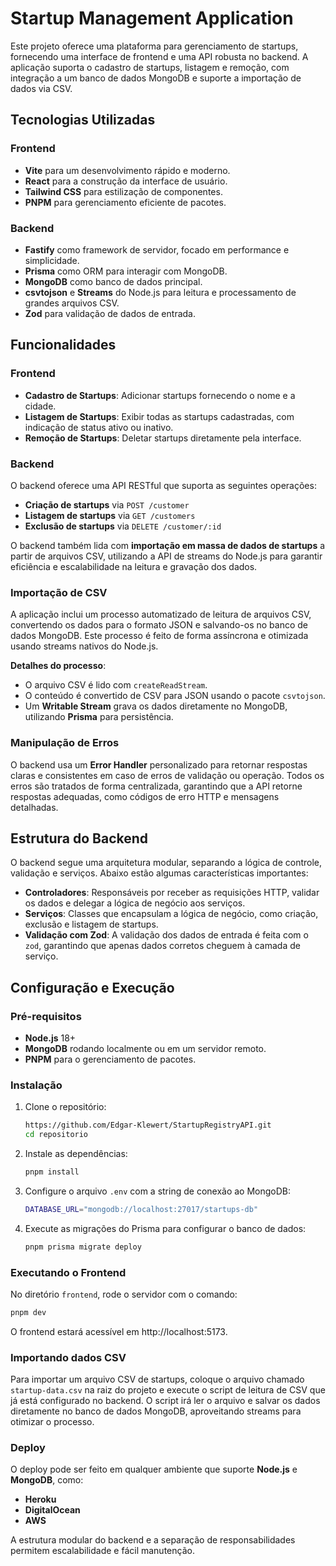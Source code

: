 # Startup Management Application

Este projeto oferece uma plataforma para gerenciamento de startups, fornecendo uma interface de frontend e uma API robusta no backend. A aplicação suporta o cadastro de startups, listagem e remoção, com integração a um banco de dados MongoDB e suporte a importação de dados via CSV.

## Tecnologias Utilizadas

### Frontend
- **Vite** para um desenvolvimento rápido e moderno.
- **React** para a construção da interface de usuário.
- **Tailwind CSS** para estilização de componentes.
- **PNPM** para gerenciamento eficiente de pacotes.

### Backend
- **Fastify** como framework de servidor, focado em performance e simplicidade.
- **Prisma** como ORM para interagir com MongoDB.
- **MongoDB** como banco de dados principal.
- **csvtojson** e **Streams** do Node.js para leitura e processamento de grandes arquivos CSV.
- **Zod** para validação de dados de entrada.

## Funcionalidades

### Frontend
- **Cadastro de Startups**: Adicionar startups fornecendo o nome e a cidade.
- **Listagem de Startups**: Exibir todas as startups cadastradas, com indicação de status ativo ou inativo.
- **Remoção de Startups**: Deletar startups diretamente pela interface.

### Backend

O backend oferece uma API RESTful que suporta as seguintes operações:
- **Criação de startups** via `POST /customer`
- **Listagem de startups** via `GET /customers`
- **Exclusão de startups** via `DELETE /customer/:id`

O backend também lida com **importação em massa de dados de startups** a partir de arquivos CSV, utilizando a API de streams do Node.js para garantir eficiência e escalabilidade na leitura e gravação dos dados.

### Importação de CSV

A aplicação inclui um processo automatizado de leitura de arquivos CSV, convertendo os dados para o formato JSON e salvando-os no banco de dados MongoDB. Este processo é feito de forma assíncrona e otimizada usando streams nativos do Node.js.

**Detalhes do processo**:
- O arquivo CSV é lido com `createReadStream`.
- O conteúdo é convertido de CSV para JSON usando o pacote `csvtojson`.
- Um **Writable Stream** grava os dados diretamente no MongoDB, utilizando **Prisma** para persistência.

### Manipulação de Erros

O backend usa um **Error Handler** personalizado para retornar respostas claras e consistentes em caso de erros de validação ou operação. Todos os erros são tratados de forma centralizada, garantindo que a API retorne respostas adequadas, como códigos de erro HTTP e mensagens detalhadas.

## Estrutura do Backend

O backend segue uma arquitetura modular, separando a lógica de controle, validação e serviços. Abaixo estão algumas características importantes:

- **Controladores**: Responsáveis por receber as requisições HTTP, validar os dados e delegar a lógica de negócio aos serviços.
- **Serviços**: Classes que encapsulam a lógica de negócio, como criação, exclusão e listagem de startups.
- **Validação com Zod**: A validação dos dados de entrada é feita com o `zod`, garantindo que apenas dados corretos cheguem à camada de serviço.

## Configuração e Execução

### Pré-requisitos

- **Node.js** 18+
- **MongoDB** rodando localmente ou em um servidor remoto.
- **PNPM** para o gerenciamento de pacotes.

### Instalação

1. Clone o repositório:

    ```bash
    https://github.com/Edgar-Klewert/StartupRegistryAPI.git
    cd repositorio
    ```

2. Instale as dependências:

    ```bash
    pnpm install
    ```

3. Configure o arquivo `.env` com a string de conexão ao MongoDB:

    ```bash
    DATABASE_URL="mongodb://localhost:27017/startups-db"
    ```

4. Execute as migrações do Prisma para configurar o banco de dados:

    ```bash
    pnpm prisma migrate deploy
    ```

### Executando o Frontend

No diretório `frontend`, rode o servidor com o comando:

```bash
pnpm dev
```
O frontend estará acessível em http://localhost:5173.

### Importando dados CSV

Para importar um arquivo CSV de startups, coloque o arquivo chamado `startup-data.csv` na raiz do projeto e execute o script de leitura de CSV que já está configurado no backend. O script irá ler o arquivo e salvar os dados diretamente no banco de dados MongoDB, aproveitando streams para otimizar o processo.

### Deploy

O deploy pode ser feito em qualquer ambiente que suporte **Node.js** e **MongoDB**, como:

- **Heroku**
- **DigitalOcean**
- **AWS**

A estrutura modular do backend e a separação de responsabilidades permitem escalabilidade e fácil manutenção.
